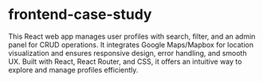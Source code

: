 # frontend-case-study
This React web app manages user profiles with search, filter, and an admin panel for CRUD operations. It integrates Google Maps/Mapbox for location visualization and ensures responsive design, error handling, and smooth UX. Built with React, React Router, and CSS, it offers an intuitive way to explore and manage profiles efficiently.
